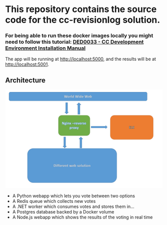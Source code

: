 

# This repository contains the source code for the cc-revisionlog solution.

### For being able to run these docker images locally you might need to follow this tutorial: [DED0033 - CC Development Environment Installation Manual](https://bitbucket/projects/ENET/repos/environment/browse/docs/DED0033-Development-environment-installation-manual.md)

The app will be running at [http://localhost:5000](http://localhost:5000), and the results will be at [http://localhost:5001](http://localhost:5001).

Architecture
-----

![Architecture diagram](architecture.png)

* A Python webapp which lets you vote between two options
* A Redis queue which collects new votes
* A .NET worker which consumes votes and stores them in…
* A Postgres database backed by a Docker volume
* A Node.js webapp which shows the results of the voting in real time

